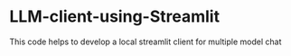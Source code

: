 # LLM-client-using-Streamlit
This code helps to develop a local streamlit client for multiple model chat 
